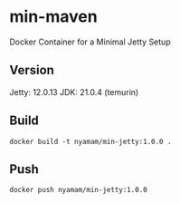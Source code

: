 # min-maven
Docker Container for a Minimal Jetty Setup

## Version
Jetty: 12.0.13
JDK: 21.0.4 (temurin)

## Build
```
docker build -t nyamam/min-jetty:1.0.0 .
```

## Push
```
docker push nyamam/min-jetty:1.0.0
```

